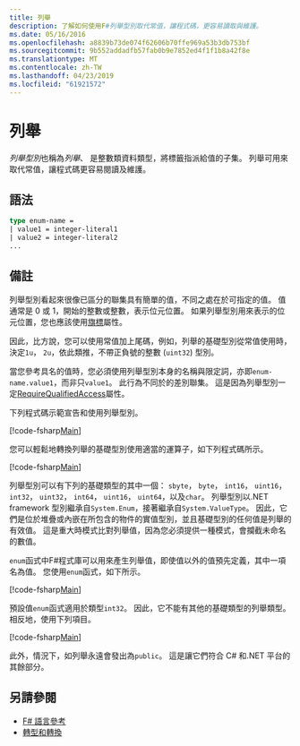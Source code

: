 ```yaml
---
title: 列舉
description: 了解如何使用F#列舉型別取代常值，讓程式碼，更容易讀取與維護。
ms.date: 05/16/2016
ms.openlocfilehash: a8839b73de074f62606b70ffe969a53b3db753bf
ms.sourcegitcommit: 9b552addadfb57fab0b9e7852ed4f1f1b8a42f8e
ms.translationtype: MT
ms.contentlocale: zh-TW
ms.lasthandoff: 04/23/2019
ms.locfileid: "61921572"
---
```

# <a name="enumerations"></a>列舉

*列舉型別*也稱為*列舉*、 是整數類資料類型，將標籤指派給值的子集。 列舉可用來取代常值，讓程式碼更容易閱讀及維護。

## <a name="syntax"></a>語法

```fsharp
type enum-name =
| value1 = integer-literal1
| value2 = integer-literal2
...
```

## <a name="remarks"></a>備註

列舉型別看起來很像已區分的聯集具有簡單的值，不同之處在於可指定的值。 值通常是 0 或 1，開始的整數或整數，表示位元位置。 如果列舉型別用來表示的位元位置，您也應該使用[旗標](xref:System.FlagsAttribute)屬性。

因此，比方說，您可以使用常值加上尾碼，例如，列舉的基礎型別從常值使用時，決定`1u`， `2u`，依此類推，不帶正負號的整數 (`uint32`) 型別。

當您參考具名的值時，您必須使用列舉型別本身的名稱與限定詞，亦即`enum-name.value1`，而非只`value1`。 此行為不同於的差別聯集。 這是因為列舉型別一定[RequireQualifiedAccess](https://msdn.microsoft.com/library/8b9b6ade-0471-4413-ac5d-638cd0de5f15)屬性。

下列程式碼示範宣告和使用列舉型別。

[!code-fsharp[Main](../../../samples/snippets/fsharp/lang-ref-1/snippet2101.fs)]

您可以輕鬆地轉換列舉的基礎型別使用適當的運算子，如下列程式碼所示。

[!code-fsharp[Main](../../../samples/snippets/fsharp/lang-ref-1/snippet2102.fs)]

列舉型別可以有下列的基礎類型的其中一個： `sbyte`， `byte`， `int16`， `uint16`， `int32`， `uint32`， `int64`， `uint16`， `uint64`，以及`char`。 列舉型別以.NET framework 型別繼承自`System.Enum`，接著繼承自`System.ValueType`。 因此，它們是位於堆疊或內嵌在所包含的物件的實值型別，並且基礎型別的任何值是列舉的有效值。 這是重大時模式比對列舉值，因為您必須提供一種模式，會攔截未命名的數值。

`enum`函式中F#程式庫可以用來產生列舉值，即使值以外的值預先定義，其中一項名為值。 您使用`enum`函式，如下所示。

[!code-fsharp[Main](../../../samples/snippets/fsharp/lang-ref-1/snippet2103.fs)]

預設值`enum`函式適用於類型`int32`。 因此，它不能有其他的基礎類型的列舉類型。 相反地，使用下列項目。

[!code-fsharp[Main](../../../samples/snippets/fsharp/lang-ref-1/snippet2104.fs)]

此外，情況下，如列舉永遠會發出為`public`。 這是讓它們符合 C# 和.NET 平台的其餘部分。

## <a name="see-also"></a>另請參閱

- [F# 語言參考](index.md)
- [轉型和轉換](casting-and-conversions.md)
